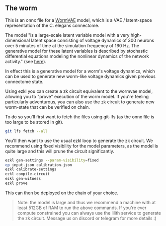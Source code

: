 ## The worm

This is an onnx file for a [WormVAE](https://github.com/TuragaLab/wormvae?tab=readme-ov-file) model, which is a VAE / latent-space representation of the C. elegans connectome.

The model "is a large-scale latent variable model with a very high-dimensional latent space
consisting of voltage dynamics of 300 neurons over 5 minutes of time at the simulation frequency
of 160 Hz. The generative model for these latent variables is described by stochastic differential
equations modeling the nonlinear dynamics of the network activity." (see [here](https://openreview.net/pdf?id=CJzi3dRlJE-)).

In effect this is a generative model for a worm's voltage dynamics, which can be used to generate new worm-like voltage dynamics given previous connectome state.

Using ezkl you can create a zk circuit equivalent to the wormvae model, allowing you to "prove" execution of the worm model. If you're feeling particularly adventurous, you can also use the zk circuit to generate new worm-state that can be verified on chain.

To do so you'll first want to fetch the files using git-lfs (as the onnx file is too large to be stored in git).

```bash
git lfs fetch --all
```

You'll then want to use the usual ezkl loop to generate the zk circuit. We recommend using fixed visibility for the model parameters, as the model is quite large and this will prune the circuit significantly.

```bash
ezkl gen-settings --param-visibility=fixed
cp input.json calibration.json
ezkl calibrate-settings
ezkl compile-circuit
ezkl gen-witness
ezkl prove
```



This can then be deployed on the chain of your choice.


> Note: the model is large and thus we recommend a machine with at least 512GB of RAM to run the above commands. If you're ever compute constrained you can always use the lilith service to generate the zk circuit. Message us on discord or telegram for more details :)

